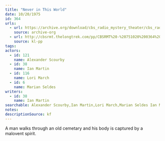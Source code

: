```yaml
---
title: "Never in This World"
date: 10/20/1975
id: 364
urls: 
  - url: https://archive.org/download/cbs_radio_mystery_theater/cbs_radio_mystery_theater-0351-0400.zip/cbs_radio_mystery_theater-0351-0400%2Fcbsrmt_0364_never_in_this_world.mp3
    source: archive-org
  - url: http://cbsrmt.thelongtrek.com/pp/CBSRMT%20-%20751020%200364%20Never%20in%20This%20World_pp.mp3
    source: kl-pp
tags: 
actors:  
  - id: 121
    name: Alexander Scourby  
  - id: 38
    name: Ian Martin  
  - id: 116
    name: Lori March  
  - id: 6
    name: Marian Seldes
writers:  
  - id: 38
    name: Ian Martin
searchable: Alexander Scourby,Ian Martin,Lori March,Marian Seldes Ian Martin
notes: 
descriptionSource: kf
---
```

A man walks through an old cemetary and his body is captured by a malovent spirit.